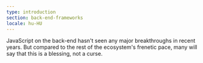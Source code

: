 ```yaml
---
type: introduction
section: back-end-frameworks
locale: hu-HU
---
```

 JavaScript on the back-end hasn't seen any major breakthroughs in recent years. 
But compared to the rest of the ecosystem's frenetic pace,
many will say that this is a blessing, not a curse. 